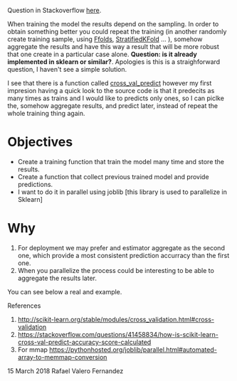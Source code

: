 Question in Stackoverflow [here][4].

When training the model the results depend on the sampling. In order to obtain something better you could repeat the training (in another randomly create training sample, using [Ffolds][1], [StratifiedKFold][2] ... ), somehow aggregate the results and have this way a result that will be more robust that one create in a particular case alone. **Question: is it already implemented in sklearn or similar?**. Apologies is this is a straighforward question, I haven't see a simple solution.

I see that there is a function called [cross_val_predict][3] however my first impresion having a quick look to the source code is that it predecits as many times as trains and I would like to predicts only ones, so I can piclke the, somehow aggregate results, and predict later, instead of repeat the whole training thing again.


  [1]: http://scikit-learn.org/stable/modules/generated/sklearn.model_selection.KFold.html#sklearn.model_selection.KFold
  [2]: http://scikit-learn.org/stable/modules/generated/sklearn.model_selection.StratifiedKFold.html#sklearn.model_selection.StratifiedKFold
  [3]: http://scikit-learn.org/stable/modules/generated/sklearn.model_selection.cross_val_predict.html
  [4]: https://stackoverflow.com/q/49262367/7127519

# Objectives

* Create a training function that train the model many time and store the results.
* Create a function that collect previous trained model and provide predictions.
* I want to do it in parallel using joblib [this library is used to parallelize in Sklearn]

# Why


1. For deployment we may prefer and estimator aggregate as the second one, which provide a most consistent prediction accurracy than the first one.
2. When you parallelize the process could be interesting to be able to aggregate the results later.

You can see below a real and example.

References

1. http://scikit-learn.org/stable/modules/cross_validation.html#cross-validation
2. https://stackoverflow.com/questions/41458834/how-is-scikit-learn-cross-val-predict-accuracy-score-calculated
3. For mmap https://pythonhosted.org/joblib/parallel.html#automated-array-to-memmap-conversion



15 March 2018 Rafael Valero Fernandez
